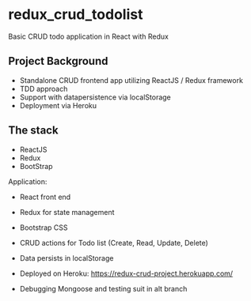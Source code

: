 # redux_crud_todolist
Basic CRUD todo application in React with Redux

## Project Background

- Standalone CRUD frontend app utilizing ReactJS / Redux framework
- TDD approach
- Support with datapersistence via localStorage
- Deployment via Heroku

## The stack

- ReactJS
- Redux
- BootStrap


Application:

- React front end
- Redux for state management
- Bootstrap CSS
- CRUD actions for Todo list (Create, Read, Update, Delete)
- Data persists in localStorage
- Deployed on Heroku: https://redux-crud-project.herokuapp.com/

- Debugging Mongoose and testing suit in alt branch
